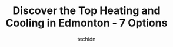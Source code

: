 ---
layout: ampstory
image: https://i0.wp.com/www.auto.or.id/wp-content/uploads/2023/06/legacy-heating-and-cooling-0-edmonton-1686322812.jpeg?resize=640,853
author: techidn
featured: false
description: Edmonton, Alberta, Canada is a haven for Heating and Cooling enthusiasts, boasting an impressive array of 7 top-notch establishments. Whether youre a seasoned connoisseur or simply curious 
title: Discover the Top Heating and Cooling in Edmonton - 7 Options
cover:
   title: Discover the Top Heating and Cooling in Edmonton - 7 Options
   subtitle: AUTO.OR.ID
   background: https://www.auto.or.id/wp-content/uploads/2023/06/legacy-heating-and-cooling-0-edmonton-1686322812.jpeg

pages: 
 - layout: thirds
   top: <h1>#1 Romaniuk Heating & Air Conditioning</h1>
   bottom: "<p>We received a very professional consultation quote from Lennon, he took his time to explain all options available to us for a new furnace and A/C system answering all our</p>"
   background: https://www.auto.or.id/wp-content/uploads/2023/06/legacy-heating-and-cooling-1-edmonton-1686322813.jpeg
   backgroundblur: true
 - layout: thirds
   top: <h1>#2 McKinley Heating Service Experts</h1>
   bottom: "<p>11122 156 St NW, Edmonton, AB T5M 1Y1, Canada</p>"
   background: https://www.auto.or.id/wp-content/uploads/2023/06/legacy-heating-and-cooling-2-edmonton-1686322815.jpeg
   cta:
      link: https://www.auto.or.id/discover-the-top-heating-and-cooling-in-edmonton-7-options/
      text: Discover the Top Heating and Cooling in Edmonton - 7 Options
 - layout: thirds
   top: <h1>#3 Legacy Heating and Cooling</h1>
   bottom: "<p>4704 Eleniak Rd NW, Edmonton, AB T6B 2S1, Canada</p>"
   background: https://images.unsplash.com/photo-1608585813346-61d43d84de94?ixlib=rb-4.0.3&ixid=MnwxMjA3fDB8MHxwaG90by1wYWdlfHx8fGVufDB8fHx8&auto=format&fit=crop&w=640&h=853&q=80
   cta:
      link: https://www.auto.or.id/discover-the-top-heating-and-cooling-in-edmonton-7-options/
      text: Discover the Top Heating and Cooling in Edmonton - 7 Options
 - layout: thirds
   top: <h1>#4 Weiss-Johnson</h1>
   bottom: "<p>5803 Roper Rd NW, Edmonton, AB T6B 3L6, Canada</p>"
   background: https://images.unsplash.com/photo-1508974239320-0a029497e820?ixlib=rb-4.0.3&ixid=MnwxMjA3fDB8MHxwaG90by1wYWdlfHx8fGVufDB8fHx8&auto=format&fit=crop&w=640&h=853&q=80
   cta:
      link: https://www.auto.or.id/discover-the-top-heating-and-cooling-in-edmonton-7-options/
      text: Discover the Top Heating and Cooling in Edmonton - 7 Options
 - layout: thirds
   top: <h1>#5 Robs Albertan Service Experts</h1>
   bottom: "<p>4918 72 Ave NW, Edmonton, AB T6B 2K2, Canada</p>"
   background: https://images.unsplash.com/photo-1560282804-f99219ad8de3?ixlib=rb-4.0.3&ixid=MnwxMjA3fDB8MHxwaG90by1wYWdlfHx8fGVufDB8fHx8&auto=format&fit=crop&w=640&h=853&q=80
   cta:
      link: https://www.auto.or.id/discover-the-top-heating-and-cooling-in-edmonton-7-options/
      text: Discover the Top Heating and Cooling in Edmonton - 7 Options
 - layout: thirds
   top: <h1>#6 Acclaimed! Heating, Cooling & Furnace Cleaning</h1>
   bottom: "<p>12237 154 St, Edmonton, AB T5V 1J3, Canada</p>"
   background: https://images.unsplash.com/photo-1627667928346-5fc86d099a5c?ixlib=rb-4.0.3&ixid=MnwxMjA3fDB8MHxwaG90by1wYWdlfHx8fGVufDB8fHx8&auto=format&fit=crop&w=640&h=853&q=80
   cta:
      link: https://www.auto.or.id/discover-the-top-heating-and-cooling-in-edmonton-7-options/
      text: Discover the Top Heating and Cooling in Edmonton - 7 Options
 - layout: thirds
   top: <h1>#7 ProSolutions Plumbing, Heating & Air Conditioning</h1>
   bottom: "<p>15383 117 Ave NW, Edmonton, AB T5M 3X4, Canada</p>"
   background: https://images.unsplash.com/photo-1596209716749-aee52a95737c?ixlib=rb-4.0.3&ixid=MnwxMjA3fDB8MHxwaG90by1wYWdlfHx8fGVufDB8fHx8&auto=format&fit=crop&w=640&h=853&q=80
   cta:
      link: https://www.auto.or.id/discover-the-top-heating-and-cooling-in-edmonton-7-options/
      text: Discover the Top Heating and Cooling in Edmonton - 7 Options
 - layout: thirds
   middle: Continue reading...
   background: https://images.unsplash.com/photo-1542362567-b07e54358753?ixlib=rb-4.0.3&ixid=MnwxMjA3fDB8MHxwaG90by1wYWdlfHx8fGVufDB8fHx8&auto=format&fit=crop&w=640&h=853&q=80
   cta:
      link: https://www.auto.or.id/discover-the-top-heating-and-cooling-in-edmonton-7-options/
      text: Discover the Top Heating and Cooling in Edmonton - 7 Options

---